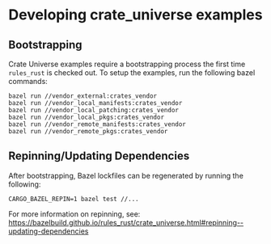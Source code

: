 # Developing crate_universe examples

## Bootstrapping

Crate Universe examples require a bootstrapping process the first time
`rules_rust` is checked out. To setup the examples, run the following
bazel commands:

```shell
bazel run //vendor_external:crates_vendor
bazel run //vendor_local_manifests:crates_vendor
bazel run //vendor_local_patching:crates_vendor
bazel run //vendor_local_pkgs:crates_vendor
bazel run //vendor_remote_manifests:crates_vendor
bazel run //vendor_remote_pkgs:crates_vendor
```

## Repinning/Updating Dependencies

After bootstrapping, Bazel lockfiles can be regenerated by running the following:

```shell
CARGO_BAZEL_REPIN=1 bazel test //...
```

For more information on repinning, see: https://bazelbuild.github.io/rules_rust/crate_universe.html#repinning--updating-dependencies

